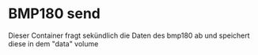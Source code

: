 # BMP180 send
Dieser Container fragt sekündlich die Daten des bmp180 ab
und speichert diese in dem "data" volume